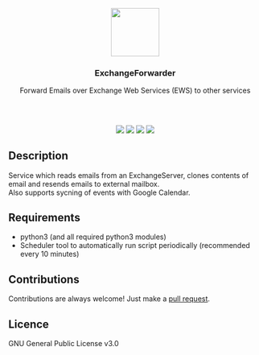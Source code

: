 <p align="center">
<img src="https://i.imgur.com/yczOyAq.png" height="96px" width="96px"/>
<br/>
<h3 align="center">ExchangeForwarder</h3>
<p align="center">Forward Emails over Exchange Web Services (EWS) to other services</p>
<h2></h2>
</p>
<br />

<p align="center">
<a href="../../releases"><img src="https://img.shields.io/github/release/mobeigi/ExchangeForwarder.svg?style=flat-square" /></a>
<a href="../../issues"><img src="https://img.shields.io/github/issues/mobeigi/ExchangeForwarder.svg?style=flat-square" /></a>
<a href="../../pulls"><img src="https://img.shields.io/github/issues-pr/mobeigi/ExchangeForwarder.svg?style=flat-square" /></a> 
<a href="LICENSE.md"><img src="https://img.shields.io/github/license/mobeigi/ExchangeForwarder.svg?style=flat-square" /></a>
</p>

## Description
Service which reads emails from an ExchangeServer, clones contents of email and resends emails to external mailbox.  
Also supports sycning of events with Google Calendar.

## Requirements
* python3 (and all required python3 modules)
* Scheduler tool to automatically run script periodically (recommended every 10 minutes)

## Contributions
Contributions are always welcome!
Just make a [pull request](../../pulls).

## Licence
GNU General Public License v3.0
